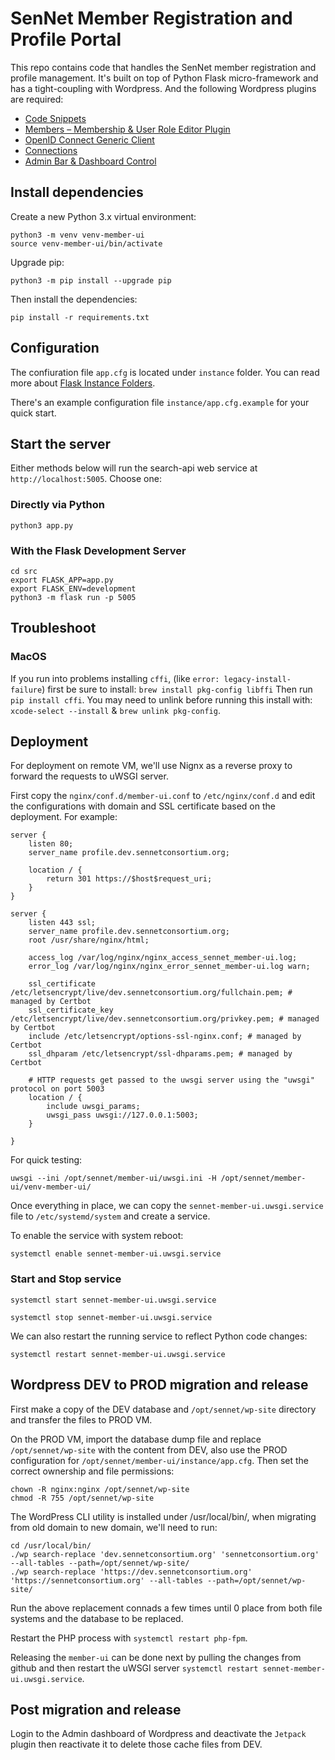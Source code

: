 # SenNet Member Registration and Profile Portal

This repo contains code that handles the SenNet member registration and profile management. It's built on top of Python Flask micro-framework and has a tight-coupling with Wordpress. And the following Wordpress plugins are required:

- [Code Snippets](https://wordpress.org/plugins/code-snippets/)
- [Members – Membership & User Role Editor Plugin](https://wordpress.org/plugins/members/)
- [OpenID Connect Generic Client](https://wordpress.org/plugins/daggerhart-openid-connect-generic/)
- [Connections](https://connections-pro.com/)
- [Admin Bar & Dashboard Control](https://wordpress.org/plugins/admin-bar-dashboard-control/)


## Install dependencies

Create a new Python 3.x virtual environment:

````
python3 -m venv venv-member-ui
source venv-member-ui/bin/activate
````

Upgrade pip:
````
python3 -m pip install --upgrade pip
````

Then install the dependencies:

````
pip install -r requirements.txt
````

## Configuration

The confiuration file `app.cfg` is located under `instance` folder. You can read more about [Flask Instance Folders](http://flask.pocoo.org/docs/1.0/config/#instance-folders). 

There's an example configuration file `instance/app.cfg.example` for your quick start.

## Start the server

Either methods below will run the search-api web service at `http://localhost:5005`. Choose one:

### Directly via Python

````
python3 app.py
````

### With the Flask Development Server

````
cd src
export FLASK_APP=app.py
export FLASK_ENV=development
python3 -m flask run -p 5005
````
## Troubleshoot 
### MacOS
If you run into problems installing `cffi`, (like `error: legacy-install-failure`) first be sure to install:
`brew install pkg-config libffi`
Then run `pip install cffi`. You may need to unlink before running this install with: `xcode-select --install` & `brew unlink pkg-config`.

## Deployment

For deployment on remote VM, we'll use Nignx as a reverse proxy to forward the requests to uWSGI server. 

First copy the `nginx/conf.d/member-ui.conf` to `/etc/nginx/conf.d` and edit the configurations with domain and SSL certificate based on the deployment. For example:

```
server {
    listen 80;
    server_name profile.dev.sennetconsortium.org;
    
    location / {
        return 301 https://$host$request_uri;
    }
}

server {
    listen 443 ssl;
    server_name profile.dev.sennetconsortium.org;   
    root /usr/share/nginx/html;

    access_log /var/log/nginx/nginx_access_sennet_member-ui.log;
    error_log /var/log/nginx/nginx_error_sennet_member-ui.log warn;

    ssl_certificate /etc/letsencrypt/live/dev.sennetconsortium.org/fullchain.pem; # managed by Certbot
    ssl_certificate_key /etc/letsencrypt/live/dev.sennetconsortium.org/privkey.pem; # managed by Certbot
    include /etc/letsencrypt/options-ssl-nginx.conf; # managed by Certbot
    ssl_dhparam /etc/letsencrypt/ssl-dhparams.pem; # managed by Certbot

    # HTTP requests get passed to the uwsgi server using the "uwsgi" protocol on port 5003
    location / { 
        include uwsgi_params;
        uwsgi_pass uwsgi://127.0.0.1:5003;
    }
    
}
```

For quick testing:
```
uwsgi --ini /opt/sennet/member-ui/uwsgi.ini -H /opt/sennet/member-ui/venv-member-ui/
```

Once everything in place, we can copy the `sennet-member-ui.uwsgi.service` file to `/etc/systemd/system` and create a service. 

To enable the service with system reboot:

```
systemctl enable sennet-member-ui.uwsgi.service
```

### Start and Stop service

```
systemctl start sennet-member-ui.uwsgi.service
```

```
systemctl stop sennet-member-ui.uwsgi.service
```

We can also restart the running service to reflect Python code changes:

```
systemctl restart sennet-member-ui.uwsgi.service
```

## Wordpress DEV to PROD migration and release

First make a copy of the DEV database and `/opt/sennet/wp-site` directory and transfer the files to PROD VM.

On the PROD VM, import the database dump file and replace `/opt/sennet/wp-site` with the content from DEV, also use the PROD configuration for `/opt/sennet/member-ui/instance/app.cfg`. Then set the correct ownership and file permissions:

```
chown -R nginx:nginx /opt/sennet/wp-site
chmod -R 755 /opt/sennet/wp-site
```

The WordPress CLI utility is installed under /usr/local/bin/, when migrating from old domain to new domain, we'll need to run:

```
cd /usr/local/bin/
./wp search-replace 'dev.sennetconsortium.org' 'sennetconsortium.org' --all-tables --path=/opt/sennet/wp-site/
./wp search-replace 'https://dev.sennetconsortium.org' 'https://sennetconsortium.org' --all-tables --path=/opt/sennet/wp-site/
```

Run the above replacement connads a few times until 0 place from both file systems and the database to be replaced.

Restart the PHP process with `systemctl restart php-fpm`.

Releasing the `member-ui` can be done next by pulling the changes from github and then restart the uWSGI server `systemctl restart sennet-member-ui.uwsgi.service`.

## Post migration and release

Login to the Admin dashboard of Wordpress and deactivate the `Jetpack` plugin then reactivate it to delete those cache files from DEV.
